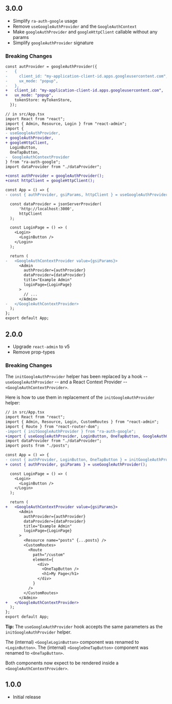 ## 3.0.0

-   Simplify `ra-auth-google` usage
-   Remove `useGoogleAuthProvider` and the `GoogleAuthContext`
-   Make `googleAuthProvider` and `googleHttpClient` callable without any params
-   Simplify `googleAuthProvider` signature

### Breaking Changes

```diff
const autProvider = googleAuthProvider({
-   {
-     client_id: "my-application-client-id.apps.googleusercontent.com",
-     ux_mode: "popup",
-   },
+   client_id: "my-application-client-id.apps.googleusercontent.com",
+   ux_mode: "popup",
    tokenStore: myTokenStore,
  });
```

```diff
// in src/App.tsx
import React from "react";
import { Admin, Resource, Login } from "react-admin";
import {
- useGoogleAuthProvider,
+ googleAuthProvider,
+ googleHttpClient,
  LoginButton,
  OneTapButton,
-  GoogleAuthContextProvider
} from "ra-auth-google";
import dataProvider from "./dataProvider";

+const authProvider = googleAuthProvider();
+const httpClient = googleHttpClient();

const App = () => {
- const { authProvider, gsiParams, httpClient } = useGoogleAuthProvider();

  const dataProvider = jsonServerProvider(
      'http://localhost:3000',
      httpClient
  );

  const LoginPage = () => (
    <Login>
      <LoginButton />
    </Login>
  );

  return (
-   <GoogleAuthContextProvider value={gsiParams}>
      <Admin
        authProvider={authProvider}
        dataProvider={dataProvider}
        title="Example Admin"
        loginPage={LoginPage}
      >
        // ...
      </Admin>
-   </GoogleAuthContextProvider>
  );
};
export default App;
```

## 2.0.0

-   Upgrade `react-admin` to v5
-   Remove prop-types

### Breaking Changes

The `initGoogleAuthProvider` helper has been replaced by a hook -- `useGoogleAuthProvider` -- and a React Context Provider -- `<GoogleAuthContextProvider>`.

Here is how to use them in replacement of the `initGoogleAuthProvider` helper:

```diff
// in src/App.tsx
import React from "react";
import { Admin, Resource, Login, CustomRoutes } from "react-admin";
import { Route } from "react-router-dom";
-import { initGoogleAuthProvider } from "ra-auth-google";
+import { useGoogleAuthProvider, LoginButton, OneTapButton, GoogleAuthContextProvider } from "ra-auth-google";
import dataProvider from "./dataProvider";
import posts from "./posts";

const App = () => {
- const { authProvider, LoginButton, OneTapButton } = initGoogleAuthProvider();
+ const { authProvider, gsiParams } = useGoogleAuthProvider();

  const LoginPage = () => (
    <Login>
      <LoginButton />
    </Login>
  );

  return (
+   <GoogleAuthContextProvider value={gsiParams}>
      <Admin
        authProvider={authProvider}
        dataProvider={dataProvider}
        title="Example Admin"
        loginPage={LoginPage}
      >
        <Resource name="posts" {...posts} />
        <CustomRoutes>
          <Route
            path="/custom"
            element={
              <div>
                <OneTapButton />
                <h1>My Page</h1>
              </div>
            }
          />
        </CustomRoutes>
      </Admin>
+   </GoogleAuthContextProvider>
  );
};
export default App;
```

**Tip:** The `useGoogleAuthProvider` hook accepts the same parameters as the `initGoogleAuthProvider` helper.

The (internal) `<GoogleLoginButton>` component was renamed to `<LoginButton>`.
The (internal) `<GoogleOneTapButton>` component was renamed to `<OneTapButton>`.

Both components now expect to be rendered inside a `<GoogleAuthContextProvider>`.

## 1.0.0

-   Initial release
